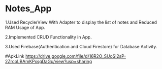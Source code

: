 # Notes_App
 1.Used RecyclerView With Adapter to display the list of notes and Reduced RAM Usage of App.

 2.Implemented CRUD Functionality in App.

 3.Used Firebase(Authentication and Cloud Firestore) for Database Activity.

#ApkLink
https://drive.google.com/file/d/16R2O_SUoSI2sP-2ZrcoLBAmKPxsgDaGu/view?usp=sharing
 

 
